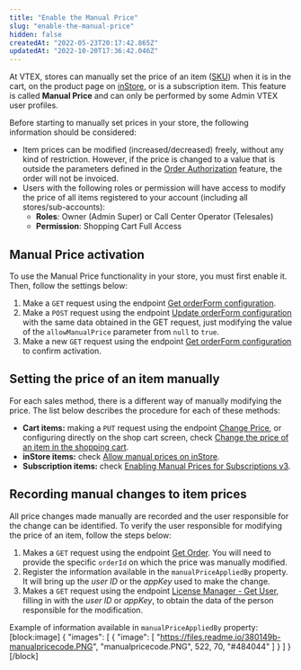 ```yaml
---
title: "Enable the Manual Price"
slug: "enable-the-manual-price"
hidden: false
createdAt: "2022-05-23T20:17:42.865Z"
updatedAt: "2022-10-20T17:36:42.046Z"
---
```

At VTEX, stores can manually set the price of an item ([SKU](https://help.vtex.com/pt/tutorial/o-que-e-um-sku--1K75s4RXAQyOuGUYKMM68u#)) when it is in the cart, on the product page on [inStore](https://developers.vtex.com/vtex-rest-api/docs/allow-manual-prices-on-instore), or is a subscription item. This feature is called **Manual Price** and can only be performed by some Admin VTEX user profiles.

Before starting to manually set prices in your store, the following information should be considered:

- Item prices can be modified (increased/decreased) freely, without any kind of restriction. However, if the price is changed to a value that is outside the parameters defined in the [Order Authorization](https://help.vtex.com/tutorial/how-order-authorization-works--3MBK6CmKHAuUjMBieDU0pn#) feature, the order will not be invoiced.
- Users with the following roles or permission will have access to modify the price of all items registered to your account (including all stores/sub-accounts):
   - **Roles**: Owner (Admin Super) or Call Center Operator (Telesales)
   - **Permission**: Shopping Cart Full Access


## Manual Price activation

To use the Manual Price functionality in your store, you must first enable it. Then, follow the settings below:

1. Make a `GET` request using the endpoint [Get orderForm configuration](https://developers.vtex.com/vtex-rest-api/reference/configuration).
2. Make a `POST` request using the endpoint [Update orderForm configuration](https://developers.vtex.com/vtex-rest-api/reference/updateorderformconfiguration) with the same data obtained in the GET request, just modifying the value of the `allowManualPrice` parameter from `null` to  `true`.
3. Make a new `GET` request using the endpoint [Get orderForm configuration](https://developers.vtex.com/vtex-rest-api/reference/getorderformconfiguration) to confirm activation.

## Setting the price of an item manually

For each sales method, there is a different way of manually modifying the price. The list below describes the procedure for each of these methods:

- **Cart items:** making a `PUT` request using the endpoint [Change Price](https://developers.vtex.com/vtex-rest-api/reference/pricechange), or configuring directly on the shop cart screen, check [Change the price of an item in the shopping cart](https://help.vtex.com/pt/tutorial/modificar-o-preco-de-um-item-no-carrinho-de-compras--7Cd37aCAmtL1qmoZJJvjNf).
- **inStore items:** check [Allow manual prices on inStore](https://developers.vtex.com/vtex-rest-api/docs/allow-manual-prices-on-instore#usage).
- **Subscription items:** check [Enabling Manual Prices for Subscriptions v3](https://developers.vtex.com/vtex-rest-api/docs/enabling-manual-prices-for-subscriptions-v3).

## Recording manual changes to item prices

All price changes made manually are recorded and the user responsible for the change can be identified. To verify the user responsible for modifying the price of an item, follow the steps below:

1. Makes a `GET` request using the endpoint [Get Order](https://developers.vtex.com/vtex-rest-api/reference/getorder). You will need to provide the specific `orderId` on which the price was manually modified.
2. Register the information available in the `manualPriceAppliedBy` property. It will bring up the _user ID_ or the _appKey_ used to make the change.
3. Makes a `GET` request using the endpoint [License Manager - Get User](https://developers.vtex.com/vtex-developer-docs/reference/getuser), filling in with the _user ID_ or _appKey_, to obtain the data of the person responsible for the modification.

Example of information available in `manualPriceAppliedBy` property:
[block:image]
{
  "images": [
    {
      "image": [
        "https://files.readme.io/380149b-manualpricecode.PNG",
        "manualpricecode.PNG",
        522,
        70,
        "#484044"
      ]
    }
  ]
}
[/block]